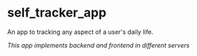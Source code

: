 # self_tracker_app
An app to tracking any aspect of a user's daily life.


*This app implements backend and frontend in different servers*